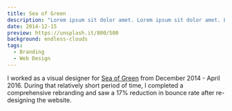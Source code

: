 ```yaml
---
title: Sea of Green
description: "Lorem ipsum sit dolor amet. Lorem ipsum sit dolor amet. Lorem ipsum sit dolor amet. Lorem ipsum sit dolor amet. Lorem ipsum sit dolor amet. Lorem ipsum sit dolor amet."
date: 2014-12-15
preview: https://unsplash.it/800/500
background: endless-clouds
tags:
  - Branding
  - Web Design
---
```


I worked as a visual designer for [Sea of Green](http://sea-of-green.com) from December 2014 - April 2016. During that relatively short period of time, I completed a comprehensive rebranding and saw a 17% reduction in bounce rate after re-designing the website.

